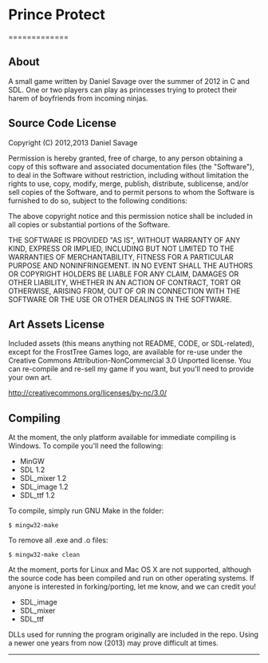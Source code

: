 # Prince Protect
=============

## About

A small game written by Daniel Savage over the summer of 2012 in C and SDL. One or two players can play as princesses trying to protect their harem of boyfriends from incoming ninjas.

## Source Code License
Copyright (C) 2012,2013 Daniel Savage

Permission is hereby granted, free of charge, to any person obtaining a copy of this software and associated documentation files (the "Software"), to deal in the Software without restriction, including without limitation the rights to use, copy, modify, merge, publish, distribute, sublicense, and/or sell copies of the Software, and to permit persons to whom the Software is furnished to do so, subject to the following conditions:

The above copyright notice and this permission notice shall be included in all copies or substantial portions of the Software.

THE SOFTWARE IS PROVIDED "AS IS", WITHOUT WARRANTY OF ANY KIND, EXPRESS OR IMPLIED, INCLUDING BUT NOT LIMITED TO THE WARRANTIES OF MERCHANTABILITY, FITNESS FOR A PARTICULAR PURPOSE AND NONINFRINGEMENT. IN NO EVENT SHALL THE AUTHORS OR COPYRIGHT HOLDERS BE LIABLE FOR ANY CLAIM, DAMAGES OR OTHER LIABILITY, WHETHER IN AN ACTION OF CONTRACT, TORT OR OTHERWISE, ARISING FROM, OUT OF OR IN CONNECTION WITH THE SOFTWARE OR THE USE OR OTHER DEALINGS IN THE SOFTWARE.

## Art Assets License
Included assets (this means anything not README, CODE, or SDL-related), except for the FrostTree Games logo, are available for re-use under the Creative Commons Attribution-NonCommercial 3.0 Unported license. You can re-compile and re-sell my game if you want, but you'll need to provide your own art.

http://creativecommons.org/licenses/by-nc/3.0/

## Compiling
At the moment, the only platform available for immediate compiling is Windows. To compile you'll need the following:
- MinGW
- SDL 1.2
- SDL_mixer 1.2
- SDL_image 1.2
- SDL_ttf 1.2

To compile, simply run GNU Make in the folder:

```$ mingw32-make```

To remove all .exe and .o files:

```$ mingw32-make clean```

At the moment, ports for Linux and Mac OS X are not supported, although the source code has been compiled and run on other operating systems. If anyone is interested in forking/porting, let me know, and we can credit you!
- SDL_image
- SDL_mixer
- SDL_ttf

DLLs used for running the program originally are included in the repo. Using a newer one years from now (2013) may prove difficult at times.

-----
